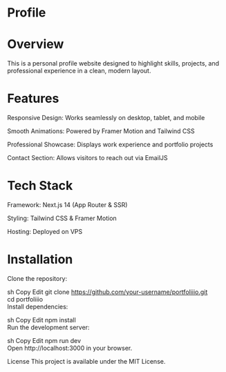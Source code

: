# Profile
# Overview
This is a personal profile website designed to highlight skills, projects, and professional experience in a clean, modern layout.

# Features
Responsive Design: Works seamlessly on desktop, tablet, and mobile

Smooth Animations: Powered by Framer Motion and Tailwind CSS

Professional Showcase: Displays work experience and portfolio projects

Contact Section: Allows visitors to reach out via EmailJS

# Tech Stack
Framework: Next.js 14 (App Router & SSR)

Styling: Tailwind CSS & Framer Motion

Hosting: Deployed on VPS

# Installation
Clone the repository:

sh
Copy
Edit
git clone https://github.com/your-username/portfoliiio.git  
cd portfoliiio  
Install dependencies:

sh
Copy
Edit
npm install  
Run the development server:

sh
Copy
Edit
npm run dev  
Open http://localhost:3000 in your browser.

License
This project is available under the MIT License.
